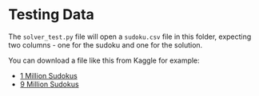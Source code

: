 # Testing Data

The `solver_test.py` file will open a `sudoku.csv` file in this folder, expecting two columns - one for the sudoku and one for the solution.

You can download a file like this from Kaggle for example:

- [1 Million Sudokus](https://www.kaggle.com/bryanpark/sudoku)
- [9 Million Sudokus](https://www.kaggle.com/rohanrao/sudoku)
